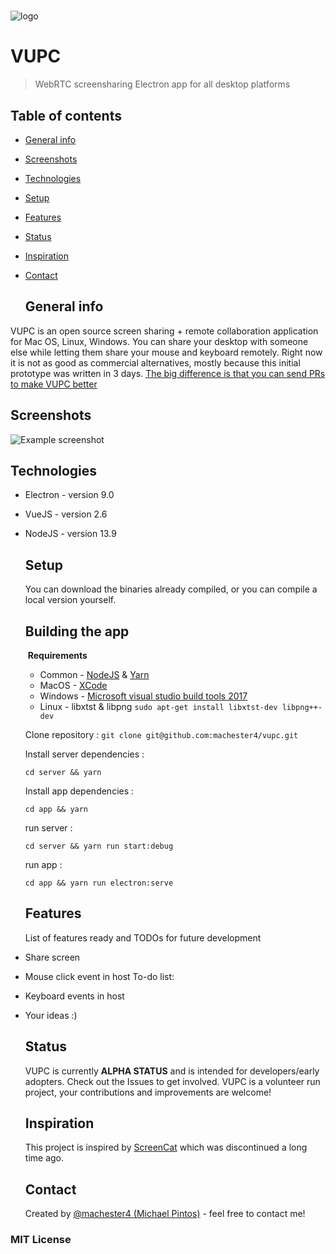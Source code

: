 # 



<img src="https://github.com//machester4/vupc/blob/master/logo.png?raw=true" title="" alt="logo" data-align="center">

# **VUPC**

> WebRTC screensharing Electron app for all desktop platforms

## Table of contents

* [General info](#general-info)
* [Screenshots](#screenshots)
* [Technologies](#technologies)
* [Setup](#setup)
* [Features](#features)
* [Status](#status)
* [Inspiration](#inspiration)
* [Contact](#contact)
  
  ## General info
  
VUPC is an open source screen sharing + remote collaboration application for Mac OS, Linux, Windows. You can share your desktop with someone else while letting them share your mouse and keyboard remotely. Right now it is not as good as commercial alternatives, mostly because this initial prototype was written in 3 days. [The big difference is that you can send PRs to make VUPC better](https://github.com/machester4/vupc)
  
  ## Screenshots
  
  ![Example screenshot](https://github.com/machester4/vupc/blob/master/screenshot.png?raw=true)
  
  ## Technologies
* Electron - version 9.0
* VueJS - version 2.6
* NodeJS - version 13.9
  
  ## Setup
  
  You can download the binaries already compiled, or you can compile a local version yourself.
  
  ## Building the app
  
   **Requirements**
  - Common - [NodeJS](https://nodejs.org/en/) & [Yarn](https://classic.yarnpkg.com/en/docs/install) 
  - MacOS - [XCode](https://apps.apple.com/us/app/xcode/id497799835?mt=12)
  - Windows - [Microsoft visual studio build tools 2017](https://chocolatey.org/packages/visualstudio2017buildtools)
  - Linux - libxtst & libpng `sudo apt-get install libxtst-dev libpng++-dev`
  
  
  
  Clone repository :
  `git clone git@github.com:machester4/vupc.git`
  
  
  
  Install server dependencies :
  
  `cd server && yarn`
  
  
  
  Install app dependencies :
  
  `cd app && yarn`
  
  
  
  run server :
  
  `cd server && yarn run start:debug`
  
  
  
  run app :
  
  `cd app && yarn run electron:serve`
  
  
  
  ## Features
  
  List of features ready and TODOs for future development
* Share screen
* Mouse click event in host
  To-do list:
* Keyboard events in host
* Your ideas :)
  
  ## Status
  
  VUPC is currently **ALPHA STATUS** and is intended for developers/early adopters. Check out the Issues to get involved. VUPC is a volunteer run project, your contributions and improvements are welcome!
  
  ## Inspiration
  
  This project is inspired by [ScreenCat](https://github.com/maxogden/screencat) which was discontinued a long time ago.
  
  ## Contact
  
  Created by [@machester4 (Michael Pintos)](https://github.com/machester4) - feel free to contact me!

### MIT License


